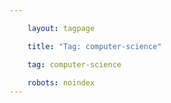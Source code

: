 ```yaml
---

    layout: tagpage

    title: "Tag: computer-science"

    tag: computer-science 

    robots: noindex
---
```

    

    

    